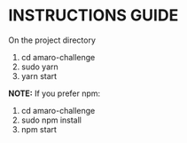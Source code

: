 # INSTRUCTIONS GUIDE

On the project directory
1. cd amaro-challenge
2. sudo yarn
3. yarn start

**NOTE:** If you prefer npm:
1. cd amaro-challenge
2. sudo npm install
3. npm start
